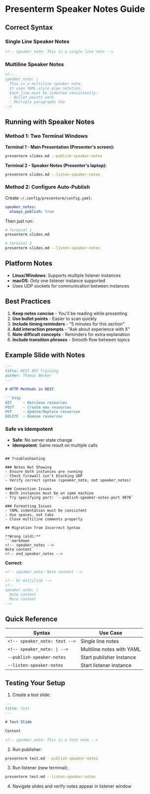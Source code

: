 # Presenterm Speaker Notes Guide

## Correct Syntax

### Single Line Speaker Notes
```markdown
<!-- speaker_note: This is a single line note -->
```

### Multiline Speaker Notes
```markdown
<!-- 
speaker_note: |
  This is a multiline speaker note.
  It uses YAML-style pipe notation.
  Each line must be indented consistently.
  - Bullet points work
  - Multiple paragraphs too
-->
```

## Running with Speaker Notes

### Method 1: Two Terminal Windows

**Terminal 1 - Main Presentation (Presenter's screen):**
```bash
presenterm slides.md --publish-speaker-notes
```

**Terminal 2 - Speaker Notes (Presenter's laptop):**
```bash
presenterm slides.md --listen-speaker-notes
```

### Method 2: Configure Auto-Publish

Create `~/.config/presenterm/config.yaml`:
```yaml
speaker_notes:
  always_publish: true
```

Then just run:
```bash
# Terminal 1
presenterm slides.md

# Terminal 2
presenterm slides.md --listen-speaker-notes
```

## Platform Notes

- **Linux/Windows**: Supports multiple listener instances
- **macOS**: Only one listener instance supported
- Uses UDP sockets for communication between instances

## Best Practices

1. **Keep notes concise** - You'll be reading while presenting
2. **Use bullet points** - Easier to scan quickly
3. **Include timing reminders** - "5 minutes for this section"
4. **Add interaction prompts** - "Ask about experience with X"
5. **Note difficult concepts** - Reminders for extra explanation
6. **Include transition phrases** - Smooth flow between topics

## Example Slide with Notes

```markdown
---
title: REST API Training
author: Thomas Becker
---

# HTTP Methods in REST

```http
GET     - Retrieve resources
POST    - Create new resources
PUT     - Update/Replace resources
DELETE  - Remove resources
```

<!-- speaker_note: Emphasize idempotency of GET, PUT, DELETE -->

<!-- pause -->

### Safe vs Idempotent

- **Safe**: No server state change
- **Idempotent**: Same result on multiple calls

<!-- 
speaker_note: |
  Important distinctions:
  - Safe methods: GET, HEAD, OPTIONS
  - Idempotent: GET, PUT, DELETE  
  - POST is neither safe nor idempotent
  - This is often misunderstood
  - Give real-world examples
-->
```

## Troubleshooting

### Notes Not Showing
- Ensure both instances are running
- Check firewall isn't blocking UDP
- Verify correct syntax (speaker_note, not speaker_notes)

### Connection Issues
- Both instances must be on same machine
- Try specifying port: `--publish-speaker-notes-port 9876`

### Formatting Issues
- YAML indentation must be consistent
- Use spaces, not tabs
- Close multiline comments properly

## Migration from Incorrect Syntax

**Wrong (old):**
```markdown
<!-- speaker_notes -->
Note content
<!-- end_speaker_notes -->
```

**Correct:**
```markdown
<!-- speaker_note: Note content -->

<!-- Or multiline -->
<!-- 
speaker_note: |
  Note content
  More content
-->
```

## Quick Reference

| Syntax | Use Case |
|--------|----------|
| `<!-- speaker_note: text -->` | Single line notes |
| `<!-- speaker_note: \| -->` | Multiline notes with YAML |
| `--publish-speaker-notes` | Start publisher instance |
| `--listen-speaker-notes` | Start listener instance |

## Testing Your Setup

1. Create a test slide:
```markdown
---
title: Test
---

# Test Slide

Content

<!-- speaker_note: This is a test note -->
```

2. Run publisher:
```bash
presenterm test.md --publish-speaker-notes
```

3. Run listener (new terminal):
```bash
presenterm test.md --listen-speaker-notes
```

4. Navigate slides and verify notes appear in listener window